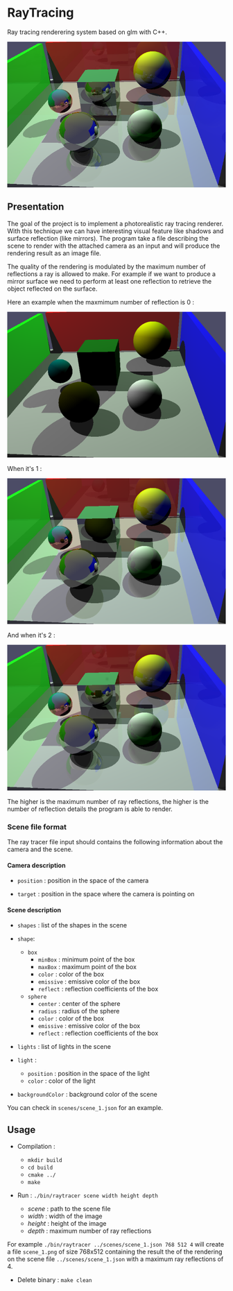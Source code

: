 # RayTracing

Ray tracing renderering system based on glm with C++.

![result-raytracing](./doc/results/raytracing.png)


## Presentation

The goal of the project is to implement a photorealistic ray tracing renderer.
With this technique we can have interesting visual feature like shadows and surface reflection (like mirrors).
The program take a file describing the scene to render with the attached camera as an input and will produce the rendering result as an image file.

The quality of the rendering is modulated by the maximum number of reflections a ray is allowed to make.
For example if we want to produce a mirror surface we need to perform at least one reflection to retrieve the object reflected on the surface.

Here an example when the maxmimum number of reflection is 0 :

![result-raytracing-depth-0](./doc/results/raytracing_depth_0.png)

When it's 1 :

![result-raytracing-depth-1](./doc/results/raytracing_depth_1.png)

And when it's 2 :

![result-raytracing-depth-2](./doc/results/raytracing_depth_2.png)

The higher is the maximum number of ray reflections, the higher is the number of reflection details the program is able to render.


### Scene file format

The ray tracer file input should contains the following information about the camera and the scene.

#### Camera description

- `position` : position in the space of the camera

- `target` : position in the space where the camera is pointing on

#### Scene description

- `shapes` : list of the shapes in the scene

- `shape`:
	- `box`
		* `minBox` : minimum point of the box
		* `maxBox` : maximum point of the box
		* `color` : color of the box
		* `emissive` : emissive color of the box
		* `reflect` : reflection coefficients of the box
	- `sphere`
		* `center` : center of the sphere
		* `radius` : radius of the sphere
		* `color` : color of the box
		* `emissive` : emissive color of the box
		* `reflect` : reflection coefficients of the box

- `lights` : list of lights in the scene

- `light` : 
	- `position` : position in the space of the light
	- `color` : color of the light

- `backgroundColor` : background color of the scene

You can check in `scenes/scene_1.json` for an example.


## Usage

* Compilation :
	- `mkdir build`
	- `cd build`
	- `cmake ../`
	- `make`

* Run : `./bin/raytracer scene width height depth`
	- *scene* : path to the scene file
	- *width* : width of the image
	- *height* : height of the image
	- *depth* : maximum number of ray reflections

For example `./bin/raytracer ../scenes/scene_1.json 768 512 4` will create a file `scene_1.png` of size 768x512 containing the result the of the rendering on the scene file `../scenes/scene_1.json` with a maximum ray reflections of 4.

* Delete binary : `make clean`
